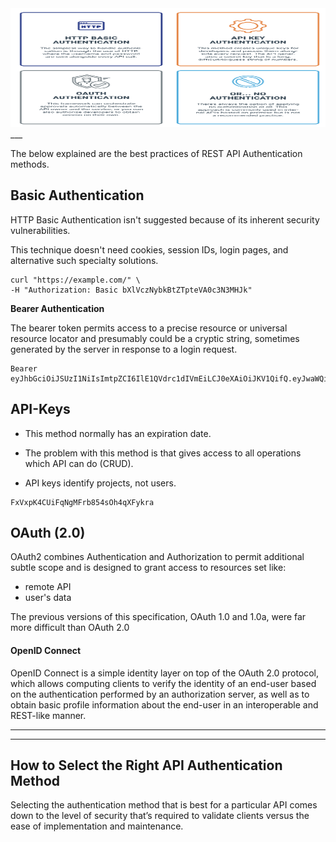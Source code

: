 <img src="../../../img/authn-met.png" alt="Authentication methods" width="800" height="190"/>
___

The below explained are the best practices of REST API Authentication methods.

## **Basic Authentication**
HTTP Basic Authentication isn't suggested because of its inherent security vulnerabilities.

This technique doesn't need cookies, session IDs, login pages, and alternative such specialty solutions.

```
curl "https://example.com/" \
-H "Authorization: Basic bXlVczNybkBtZTpteVA0c3N3MHJk"
```

**Bearer Authentication**

The bearer token permits access to a precise resource or universal resource locator and presumably could be a cryptic string, sometimes generated by the server in response to a login request.

```
Bearer eyJhbGciOiJSUzI1NiIsImtpZCI6IlE1QVdrc1dIVmEiLCJ0eXAiOiJKV1QifQ.eyJwaWQiOiJ1cy13ZXN0LTI6ZmQ3NGQ1ZmItNGMzMS00OWYyLWIwNDUtMjVjNmRiMWNiN2IzIiwidWlkIjoiWm1RM05HUTFabUl0TkdNek1TMDBPV1WFhNjEtYjRjZjI0MGQ0ZDFlIiwiaWF0IjoxNjU4NjEzMTE4fQ.FegjkNUl9eiDBFH4tm5Z9jKSLwyR2x_TEi16BBQj_axHaC52CaCseSeShqy485bzoNFnxdNR616u_fih_Lp5q25JFHpZxrWdyP4rxxpjXxdr_ErMlb...
```

## **API-Keys**

* This method normally has an expiration date.

* The problem with this method is that gives access to all operations which API can do (CRUD).

* API keys identify projects, not users.

```
FxVxpK4CUiFqNgMFrb854sOh4qXFykra
```

## **OAuth (2.0)**

OAuth2 combines Authentication and Authorization to permit additional subtle scope and is designed to grant access to resources set like:

* remote API
* user's data

The previous versions of this specification, OAuth 1.0 and 1.0a, were far more difficult than OAuth 2.0

#### **OpenID Connect**

OpenID Connect is a simple identity layer on top of the OAuth 2.0 protocol, which allows computing clients to verify the identity of an end-user based on the authentication performed by an authorization server, as well as to obtain basic profile information about the end-user in an interoperable and REST-like manner.

___
___

## **How to Select the Right API Authentication Method**

Selecting the authentication method that is best for a particular API comes down to the level of security that’s required to validate clients versus the ease of implementation and maintenance.
